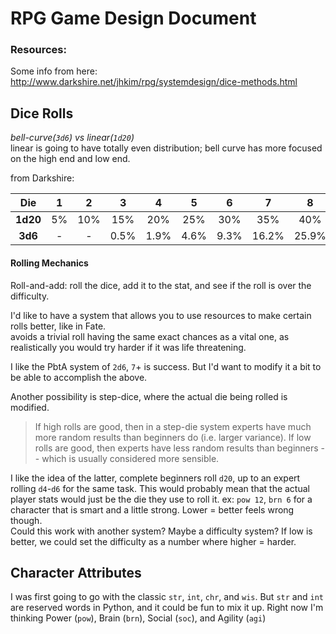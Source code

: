 # RPG Game Design Document

### Resources:
Some info from here: http://www.darkshire.net/jhkim/rpg/systemdesign/dice-methods.html


## Dice Rolls 
_bell-curve(`3d6`) vs linear(`1d20`)_  
linear is going to have totally even distribution;
bell curve has more focused on the high end and low end.

from Darkshire:  

Die|1|2|3|4|5|6|7|8|9|10|...
:---:|:---:|:---:|:---:|:---:|:---:|:---:|:---:|:---:|:---:|:---:|:---:
**1d20**|5%|10%|15%|20%|25%|30%|35%|40%|45%|50%|...
**3d6**|-|-|0.5%|1.9%|4.6%|9.3%|16.2%|25.9%|37.5%|50%|...

#### Rolling Mechanics 
Roll-and-add: roll the dice, add it to the stat, and see if the roll is over the difficulty.

I'd like to have a system that allows you to use resources to make certain rolls better, like in Fate.  
avoids a trivial roll having the same exact chances as a vital one, as realistically you would try harder if it was life threatening.

I like the PbtA system of `2d6`, `7`+ is success. But I'd want to modify it a bit to be able to accomplish the above.

Another possibility is step-dice, where the actual die being rolled is modified. 
> If high rolls are good, then in a step-die system experts have much more random results than beginners do 
(i.e. larger variance). If low rolls are good, then experts have less random results than beginners -- 
which is usually considered more sensible.   

I like the idea of the latter, complete beginners roll `d20`, up to an expert rolling `d4`-`d6` for the same task.
This would probably mean that the actual player stats would just be the die they use to roll it. ex: `pow 12`, `brn 6` 
for a character that is smart and a little strong. Lower = better feels wrong though.  
Could this work with another system? Maybe a difficulty system? If low is better, we could set the difficulty as a number 
where higher = harder.

## Character Attributes
I was first going to go with the classic `str`, `int`, `chr`, and `wis`. But `str` and `int` are reserved words in Python,
and it could be fun to mix it up. Right now I'm thinking Power (`pow`), Brain (`brn`), Social (`soc`), and Agility (`agi`)